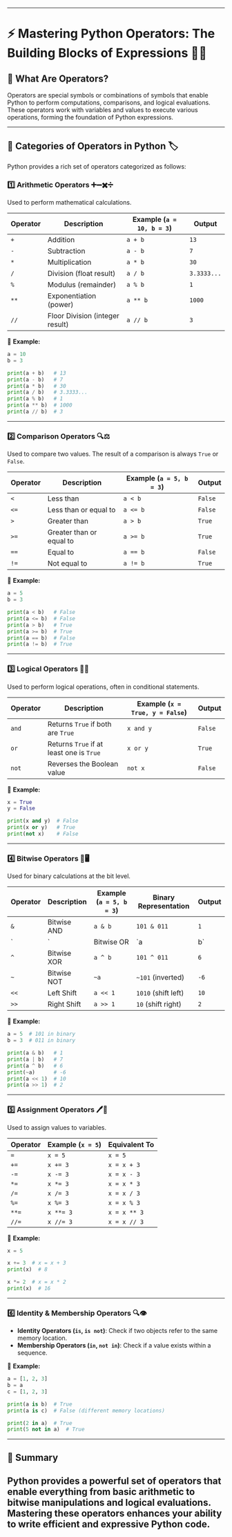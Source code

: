 
---

# **⚡ Mastering Python Operators: The Building Blocks of Expressions 🧮🔗**  

## **🔹 What Are Operators?**  
Operators are special symbols or combinations of symbols that enable Python to perform computations, comparisons, and logical evaluations. These operators work with variables and values to execute various operations, forming the foundation of Python expressions.  

---

## **🔹 Categories of Operators in Python 🏷️**  

Python provides a rich set of operators categorized as follows:  

### **1️⃣ Arithmetic Operators ➕➖✖️➗**  
Used to perform mathematical calculations.  

| Operator | Description                     | Example (`a = 10, b = 3`) | Output |
|----------|---------------------------------|---------------------------|--------|
| `+`      | Addition                        | `a + b`                   | `13`   |
| `-`      | Subtraction                     | `a - b`                   | `7`    |
| `*`      | Multiplication                   | `a * b`                   | `30`   |
| `/`      | Division (float result)          | `a / b`                   | `3.3333...` |
| `%`      | Modulus (remainder)              | `a % b`                   | `1`    |
| `**`     | Exponentiation (power)           | `a ** b`                  | `1000` |
| `//`     | Floor Division (integer result)  | `a // b`                  | `3`    |

🔹 **Example:**  
```python
a = 10
b = 3

print(a + b)   # 13
print(a - b)   # 7
print(a * b)   # 30
print(a / b)   # 3.3333...
print(a % b)   # 1
print(a ** b)  # 1000
print(a // b)  # 3
```

---

### **2️⃣ Comparison Operators 🔍⚖️**  
Used to compare two values. The result of a comparison is always `True` or `False`.  

| Operator | Description                | Example (`a = 5, b = 3`) | Output  |
|----------|----------------------------|--------------------------|---------|
| `<`      | Less than                   | `a < b`                  | `False` |
| `<=`     | Less than or equal to       | `a <= b`                 | `False` |
| `>`      | Greater than                | `a > b`                  | `True`  |
| `>=`     | Greater than or equal to    | `a >= b`                 | `True`  |
| `==`     | Equal to                    | `a == b`                 | `False` |
| `!=`     | Not equal to                | `a != b`                 | `True`  |

🔹 **Example:**  
```python
a = 5
b = 3

print(a < b)   # False
print(a <= b)  # False
print(a > b)   # True
print(a >= b)  # True
print(a == b)  # False
print(a != b)  # True
```

---

### **3️⃣ Logical Operators 🧠💡**  
Used to perform logical operations, often in conditional statements.  

| Operator | Description                     | Example (`x = True, y = False`) | Output |
|----------|---------------------------------|--------------------------------|--------|
| `and`    | Returns `True` if both are `True` | `x and y`                      | `False` |
| `or`     | Returns `True` if at least one is `True` | `x or y`                       | `True`  |
| `not`    | Reverses the Boolean value       | `not x`                         | `False` |

🔹 **Example:**  
```python
x = True
y = False

print(x and y)  # False
print(x or y)   # True
print(not x)    # False
```

---

### **4️⃣ Bitwise Operators 🧮🖥️**  
Used for binary calculations at the bit level.  

| Operator | Description                  | Example (`a = 5, b = 3`) | Binary Representation | Output |
|----------|------------------------------|--------------------------|-----------------------|--------|
| `&`      | Bitwise AND                  | `a & b`                  | `101 & 011`           | `1`    |
| `|`      | Bitwise OR                   | `a | b`                  | `101 | 011`           | `7`    |
| `^`      | Bitwise XOR                   | `a ^ b`                  | `101 ^ 011`           | `6`    |
| `~`      | Bitwise NOT                   | `~a`                     | `~101` (inverted)     | `-6`   |
| `<<`     | Left Shift                    | `a << 1`                  | `1010` (shift left)   | `10`   |
| `>>`     | Right Shift                   | `a >> 1`                  | `10` (shift right)    | `2`    |

🔹 **Example:**  
```python
a = 5  # 101 in binary
b = 3  # 011 in binary

print(a & b)   # 1
print(a | b)   # 7
print(a ^ b)   # 6
print(~a)      # -6
print(a << 1)  # 10
print(a >> 1)  # 2
```

---

### **5️⃣ Assignment Operators 🖊️📝**  
Used to assign values to variables.  

| Operator | Example (`x = 5`) | Equivalent To |
|----------|------------------|--------------|
| `=`      | `x = 5`           | `x = 5`      |
| `+=`     | `x += 3`          | `x = x + 3`  |
| `-=`     | `x -= 3`          | `x = x - 3`  |
| `*=`     | `x *= 3`          | `x = x * 3`  |
| `/=`     | `x /= 3`          | `x = x / 3`  |
| `%=`     | `x %= 3`          | `x = x % 3`  |
| `**=`    | `x **= 3`         | `x = x ** 3` |
| `//=`    | `x //= 3`         | `x = x // 3` |

🔹 **Example:**  
```python
x = 5

x += 3  # x = x + 3
print(x)  # 8

x *= 2  # x = x * 2
print(x)  # 16
```

---

### **6️⃣ Identity & Membership Operators 🔍👁️**  
- **Identity Operators (`is`, `is not`)**: Check if two objects refer to the same memory location.  
- **Membership Operators (`in`, `not in`)**: Check if a value exists within a sequence.  

🔹 **Example:**  
```python
a = [1, 2, 3]
b = a
c = [1, 2, 3]

print(a is b)  # True
print(a is c)  # False (different memory locations)

print(2 in a)  # True
print(5 not in a)  # True
```

---

## **🚀 Summary**  
Python provides a **powerful set of operators** that enable everything from **basic arithmetic** to **bitwise manipulations** and **logical evaluations**. Mastering these operators enhances your ability to write efficient and expressive Python code.  
---

